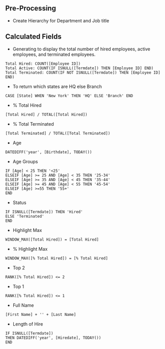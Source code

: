 ## Pre-Processing
- Create Hierarchy for Department and Job title

## Calculated Fields
- Generating to display the total number of hired employees, active employees, and terminated employees.
```
Total Hired: COUNT([Employee ID])
Total Active: COUNT(IF ISNULL([Termdate]) THEN [Employee ID] END)
Total Terminated: COUNT(IF NOT ISNULL([Termdate]) THEN [Employee ID] END)
```

- To return which states are HQ else Branch
```
CASE [State] WHEN 'New York' THEN 'HQ' ELSE 'Branch' END
```

- % Total Hired
```
[Total Hired] / TOTAL([Total Hired])
```

- % Total Terminated
```
[Total Terminated] / TOTAL([Total Terminated])
```

- Age
```
DATEDIFF('year', [Birthdate], TODAY())
```

- Age Groups
```
IF [Age] < 25 THEN '<25' 
ELSEIF [Age] >= 25 AND [Age] < 35 THEN '25-34'
ELSEIF [Age] >= 35 AND [Age] < 45 THEN '35-44'
ELSEIF [Age] >= 45 AND [Age] < 55 THEN '45-54'
ELSEIF [Age] >=55 THEN '55+'
END
```

- Status
```
IF ISNULL([Termdate]) THEN 'Hired'
ELSE 'Terminated'
END
```

- Highlight Max
```
WINDOW_MAX([Total Hired]) = [Total Hired]
```

- % Highlight Max
```
WINDOW_MAX([% Total Hired]) = [% Total Hired]
```

- Top 2
```
RANK([% Total Hired]) <= 2
```

- Top 1
```
RANK([% Total Hired]) <= 1
```

- Full Name
```
[First Name] + '' + [Last Name]
```

- Length of Hire
```
IF ISNULL([Termdate]) 
THEN DATEDIFF('year', [Hiredate], TODAY()) 
END
```
